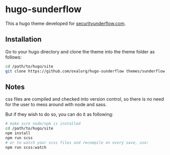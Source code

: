 # hugo-sunderflow

This a hugo theme developed for [securityunderflow.com](https://securityunderflow.com).

## Installation

Go to your hugo directory and clone the theme into the theme folder as follows:

```bash
cd /path/to/hugo/site
git clone https://github.com/oxalorg/hugo-sunderflow themes/sunderflow
```

## Notes

css files are compiled and checked into version control, so there is no need for the user to mess around with node and sass.

But if they wish to do so, you can do it as following:

```bash
# make sure node/npm is installed
cd /path/to/hugo/site
npm install
npm run scss
# or to watch your scss files and recompile on every save, use:
npm run scss:watch
```